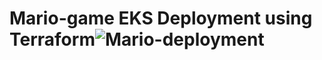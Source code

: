 # Mario-game EKS Deployment using Terraform![Mario-deployment](https://github.com/Srinivasuppaluri/Mario-game/assets/97569218/8018c14b-ab68-4c40-bf72-20b423d062bd)
